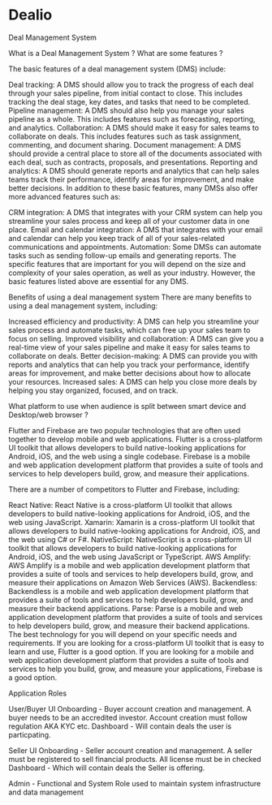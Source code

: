 # Dealio
Deal Management System 

What is a Deal Management System ? What are some features ?

The basic features of a deal management system (DMS) include:

Deal tracking: A DMS should allow you to track the progress of each deal through your sales pipeline, from initial contact to close. This includes tracking the deal stage, key dates, and tasks that need to be completed.
Pipeline management: A DMS should also help you manage your sales pipeline as a whole. This includes features such as forecasting, reporting, and analytics.
Collaboration: A DMS should make it easy for sales teams to collaborate on deals. This includes features such as task assignment, commenting, and document sharing.
Document management: A DMS should provide a central place to store all of the documents associated with each deal, such as contracts, proposals, and presentations.
Reporting and analytics: A DMS should generate reports and analytics that can help sales teams track their performance, identify areas for improvement, and make better decisions.
In addition to these basic features, many DMSs also offer more advanced features such as:

CRM integration: A DMS that integrates with your CRM system can help you streamline your sales process and keep all of your customer data in one place.
Email and calendar integration: A DMS that integrates with your email and calendar can help you keep track of all of your sales-related communications and appointments.
Automation: Some DMSs can automate tasks such as sending follow-up emails and generating reports.
The specific features that are important for you will depend on the size and complexity of your sales operation, as well as your industry. However, the basic features listed above are essential for any DMS.

Benefits of using a deal management system
There are many benefits to using a deal management system, including:

Increased efficiency and productivity: A DMS can help you streamline your sales process and automate tasks, which can free up your sales team to focus on selling.
Improved visibility and collaboration: A DMS can give you a real-time view of your sales pipeline and make it easy for sales teams to collaborate on deals.
Better decision-making: A DMS can provide you with reports and analytics that can help you track your performance, identify areas for improvement, and make better decisions about how to allocate your resources.
Increased sales: A DMS can help you close more deals by helping you stay organized, focused, and on track.


What platform to use when audience is split between smart device and Desktop/web browser ?

Flutter and Firebase are two popular technologies that are often used together to develop mobile and web applications. Flutter is a cross-platform UI toolkit that allows developers to build native-looking applications for Android, iOS, and the web using a single codebase. Firebase is a mobile and web application development platform that provides a suite of tools and services to help developers build, grow, and measure their applications.

There are a number of competitors to Flutter and Firebase, including:

React Native: React Native is a cross-platform UI toolkit that allows developers to build native-looking applications for Android, iOS, and the web using JavaScript.
Xamarin: Xamarin is a cross-platform UI toolkit that allows developers to build native-looking applications for Android, iOS, and the web using C# or F#.
NativeScript: NativeScript is a cross-platform UI toolkit that allows developers to build native-looking applications for Android, iOS, and the web using JavaScript or TypeScript.
AWS Amplify: AWS Amplify is a mobile and web application development platform that provides a suite of tools and services to help developers build, grow, and measure their applications on Amazon Web Services (AWS).
Backendless: Backendless is a mobile and web application development platform that provides a suite of tools and services to help developers build, grow, and measure their backend applications.
Parse: Parse is a mobile and web application development platform that provides a suite of tools and services to help developers build, grow, and measure their backend applications.
The best technology for you will depend on your specific needs and requirements. If you are looking for a cross-platform UI toolkit that is easy to learn and use, Flutter is a good option. If you are looking for a mobile and web application development platform that provides a suite of tools and services to help you build, grow, and measure your applications, Firebase is a good option.

Application Roles

User/Buyer UI
  Onboarding - Buyer account creation and management. A buyer needs to be an accredited investor. Account creation must follow regulation AKA KYC etc.
  Dashboard - Will contain deals the user is particpating.
  
Seller UI
  Onboarding - Seller account creation and management. A seller must be registered to sell financial products. All license must be in checked 
  Dashboard - Which will contain deals the Seller is offering.

Admin - Functional and System
  Role used to maintain system infrastructure and data management 

  
